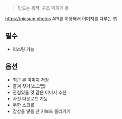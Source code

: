 > 만드는 목적: 구조 익히기 용

https://picsum.photos
API를 이용해서 이미지를 다루는 앱
## 필수
- 리스팅 기능
## 옵션
- 최근 본 이미지 저장
- 즐겨 찾기(스크랩)
- 관심있을 것 같은 이미지 추천
- 사진 다운로드 기능
- 무한 스크롤
- 감상을 넣을 땐 키보드 올라가기
